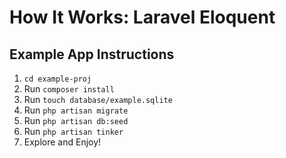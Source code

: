# How It Works: Laravel Eloquent

## Example App Instructions

1. `cd example-proj`
1. Run `composer install`
1. Run `touch database/example.sqlite`
1. Run `php artisan migrate`
1. Run `php artisan db:seed`
1. Run `php artisan tinker`
1. Explore and Enjoy!

